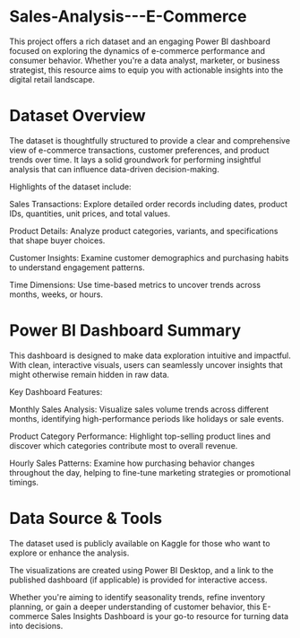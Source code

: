 # Sales-Analysis---E-Commerce
This project offers a rich dataset and an engaging Power BI dashboard focused on exploring the dynamics of e-commerce performance and consumer behavior. Whether you're a data analyst, marketer, or business strategist, this resource aims to equip you with actionable insights into the digital retail landscape.

# Dataset Overview
The dataset is thoughtfully structured to provide a clear and comprehensive view of e-commerce transactions, customer preferences, and product trends over time. It lays a solid groundwork for performing insightful analysis that can influence data-driven decision-making.

Highlights of the dataset include:

Sales Transactions: Explore detailed order records including dates, product IDs, quantities, unit prices, and total values.

Product Details: Analyze product categories, variants, and specifications that shape buyer choices.

Customer Insights: Examine customer demographics and purchasing habits to understand engagement patterns.

Time Dimensions: Use time-based metrics to uncover trends across months, weeks, or hours.

# Power BI Dashboard Summary
This dashboard is designed to make data exploration intuitive and impactful. With clean, interactive visuals, users can seamlessly uncover insights that might otherwise remain hidden in raw data.

Key Dashboard Features:

Monthly Sales Analysis: Visualize sales volume trends across different months, identifying high-performance periods like holidays or sale events.

Product Category Performance: Highlight top-selling product lines and discover which categories contribute most to overall revenue.

Hourly Sales Patterns: Examine how purchasing behavior changes throughout the day, helping to fine-tune marketing strategies or promotional timings.

# Data Source & Tools
The dataset used is publicly available on Kaggle for those who want to explore or enhance the analysis.

The visualizations are created using Power BI Desktop, and a link to the published dashboard (if applicable) is provided for interactive access.

Whether you're aiming to identify seasonality trends, refine inventory planning, or gain a deeper understanding of customer behavior, this E-commerce Sales Insights Dashboard is your go-to resource for turning data into decisions.
